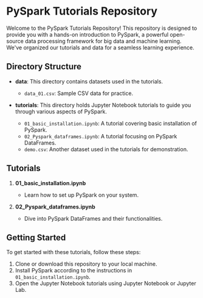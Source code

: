 # **PySpark Tutorials Repository**

Welcome to the PySpark Tutorials Repository! This repository is designed to provide you with a hands-on introduction to PySpark, a powerful open-source data processing framework for big data and machine learning. We've organized our tutorials and data for a seamless learning experience.

## Directory Structure

- **data**: This directory contains datasets used in the tutorials.
  - `data_01.csv`: Sample CSV data for practice.

- **tutorials**: This directory holds Jupyter Notebook tutorials to guide you through various aspects of PySpark.
  - `01_basic_installation.ipynb`: A tutorial covering basic installation of PySpark.
  - `02_Pyspark_dataframes.ipynb`: A tutorial focusing on PySpark DataFrames.
  - `demo.csv`: Another dataset used in the tutorials for demonstration.

## Tutorials

1. **01_basic_installation.ipynb**
   - Learn how to set up PySpark on your system.

2. **02_Pyspark_dataframes.ipynb**
   - Dive into PySpark DataFrames and their functionalities.

## Getting Started

To get started with these tutorials, follow these steps:

1. Clone or download this repository to your local machine.
2. Install PySpark according to the instructions in `01_basic_installation.ipynb`.
3. Open the Jupyter Notebook tutorials using Jupyter Notebook or Jupyter Lab.
